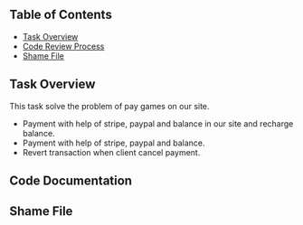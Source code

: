 ## Table of Contents

* [Task Overview](#task-overview)
* [Code Review Process](#code-review)
* [Shame File](#shame-file)

## Task Overview <a name="task-overview"></a>
This task solve the problem of pay games on our site.

* Payment with help of stripe, paypal and balance in our site and recharge balance.
* Payment with help of stripe, paypal and balance.
* Revert transaction when client cancel payment.


## Code Documentation <a name="code-review"></a>


## Shame File  <a name="shame-file"></a>




